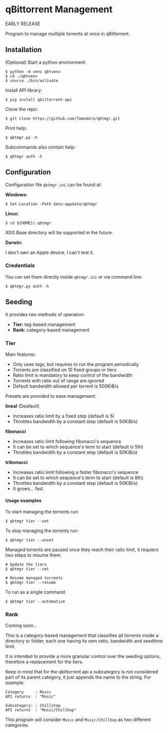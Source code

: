 # qBittorrent Management

EARLY RELEASE

Program to manage multiple torrents at once in qBittorrent.

## Installation

(Optional) Start a python environment:
```
$ python -m venv qbtvenv
$ cd ./qbtvenv
$ source ./bin/activate
```

Install API library:
```
$ pip install qbittorrent-api
```

Clone the repo:
```
$ git clone https://github.com/Tomodoro/qbtmgr.git
```

Print help:
```
$ qbtmgr.py -h
```

Subcommands also contain help:
```
$ qbtmgr auth -h
```

## Configuration

Configuration file `qbtmgr.ini` can be found at:

**Windows:**
```
$ Set-Location -Path $env:appdata/qbtmgr
```

**Linux:**
```
$ cd ${HOME}/.qbtmgr
```
XDG Base directory will be supported in the future.

**Darwin:**

I don't own an Apple device, I can't test it.

### Credentials

You can set them directly inside `qbtmgr.ini` or via command line:
```
$ qbtmgr.py auth -h
```

## Seeding

It provides two methods of operation:
* **Tier:** tag-based management
* **Rank:** category-based management

### Tier

Main features:
* Only uses tags, but requires to run the program periodically
* Torrents are classified on 10 fixed groups or tiers
* Ratio limit is mandatory to keep control of the bandwidth
* Torrents with ratio out of range are ignored
* Default bandwidth allowed per torrent is 500KiB/s

Presets are provided to ease management:

**lineal** (Deafault)
* Increases ratio limit by a fixed step (default is 5)
* Throttles bandwidth by a constant step (default is 50KiB/s)

**fibonacci**
* Increases ratio limit following fibonacci's sequence
* It can be set to which sequence's term to start (default is 5th)
* Throttles bandwidth by a constant step (default is 50KiB/s)

**tribonacci**
* Increases ratio limit following a faster fibonacci's sequence
* It can be set to which sequence's term to start (default is 8th)
* Throttles bandwidth by a constant step (default is 50KiB/s)
* It grows... fast

#### Usage examples

To start managing the torrents run:
```
$ qbtmgr tier --set
```

To stop managing the torrents run:
```
$ qbtmgr tier --unset
```

Managed torrents are paused once they reach their ratio limit, it requiers two steps to resume them:
```
# Update the tiers
$ qbtmgr tier --set

# Resume managed torrents
$ qbtmgr tier --resume
```

To run as a single command:
```
$ qbtmgr tier --automatize
```

### Rank

Coming soon...

This is a category-based management that classifies all torrents inside a directory or folder, each one having its own ratio, bandwidth and seedtime limit.

It is intended to provide a more granular control over the seeding options, therefore a replacement for the tiers.

Keep in mind that for the qbittorrent api a subcategory is not considered part of its parent category, it just appends the name to the string. For example:

```
Category     : Music
API returns  : "Music"

Subcategory: : Chillstep
API returns  : "Music/Chillhop"
```

This program will consider `Music` and `Music/Chillhop` as two different categories.